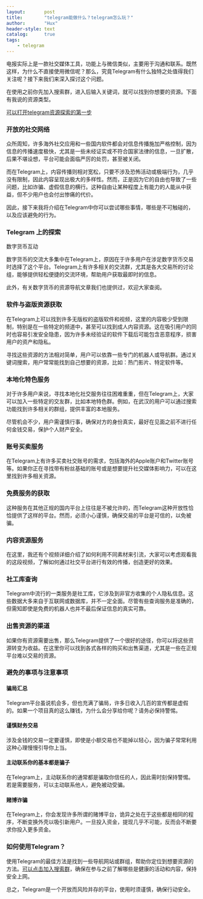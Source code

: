 ```yaml
---
layout:       post
title:        "telegram能做什么？telegram怎么玩？"
author:       "Hux"
header-style: text
catalog:      true
tags:
    - telegram
---
```


电报实际上是一款社交媒体工具，功能上与微信类似，主要用于沟通和联系。既然这样，为什么不直接使用微信呢？那么，究竟Telegram有什么独特之处值得我们关注呢？接下来我们来深入探讨这个问题。

在使用之前你先加入搜索群，进入后输入关键词，就可以找到你想要的资源。下面有我说的资源类型。

[可以打开telegram资源探索的第一步](https://t.me/lvwapro)

### 开放的社交网络

众所周知，许多海外社交应用和一些国内软件都会对信息传播施加严格控制，因为信息的传播速度极快，尤其是一些未经证实或不符合国家法律的信息，一旦扩散，后果不堪设想，平台可能会面临严厉的处罚，甚至被关闭。

而在Telegram上，内容传播则相对宽松，只要不涉及恐怖活动或极端行为，几乎没有限制，因此内容呈现出极大的多样性。然而，正是因为它的自由也导致了一些问题，比如诈骗、虚假信息的横行。这种自由让某种程度上有能力的人能从中获益，但不少用户也会付出惨痛的代价。

因此，接下来我将介绍在Telegram中你可以尝试哪些事情，哪些是不可触碰的，以及应该避免的行为。

### Telegram 上的探索

数字货币互动

数字货币的交流大多集中在Telegram上，原因在于许多用户在涉足数字货币交易时选择了这个平台。Telegram上有许多相关的交流群，尤其是各大交易所的讨论组，能够提供轻松便捷的交流环境，帮助用户获取最即时的信息。

此外，有关数字货币的资源导航文章我们也提供过，欢迎大家查阅。

### 软件与盗版资源获取

在Telegram上可以找到许多无版权的盗版软件和视频，这里的内容极少受到限制，特别是在一些特定的频道中，甚至可以找到成人内容资源。这在吸引用户的同时也容易引发安全隐患，因为许多未经验证的软件下载后可能包含恶意程序，损害用户的资产和隐私。

寻找这些资源的方法相对简单，用户可以依靠一些专门的机器人或导航群。通过关键词搜索，用户常常能找到自己想要的资源，比如：热门影片、特定软件等。

### 本地化特色服务

对于许多用户来说，寻找本地化社交服务往往困难重重，但在Telegram上，大家可以加入一些特定的交友群，比如本地特色群。例如，在武汉的用户可以通过搜索功能找到许多相关的群组，提供丰富的本地服务。

尽管机会不少，用户需谨慎行事，确保对方的身份真实，最好在见面之前不进行任何金钱交易，保护个人财产安全。

### 账号买卖服务

在Telegram上有许多买卖社交账号的需求，包括海外的Apple账户和Twitter账号等。如果你正在寻找带有粉丝基础的账号或是想要提升社交媒体影响力，可以在这里找到许多相关资源。

### 免费服务的获取

这种服务在其他正规的国内平台上往往是不被允许的，而Telegram这种开放性恰恰提供了这样的平台。然而，必须小心谨慎，确保交易的平台是可信的，以免被骗。

### 内容资源服务

在这里，我还有个视频详细介绍了如何利用不同素材来引流，大家可以考虑观看我的这段视频，了解如何通过社交平台进行有效的传播，创造更好的效果。

### 社工库查询

Telegram中流行的一类服务是社工库，它涉及到非官方收集的个人隐私信息。这些数据大多来自于互联网或数据库，并不一定全面。尽管有些查询服务是准确的，但需知即使是免费的机器人也并不最后保证信息的真实可靠。

### 出售资源的渠道

如果你有资源需要出售，那么Telegram提供了一个很好的途径，你可以将这些资源转变为收益。在这里你可以找到各式各样的购买和出售渠道，尤其是一些在正规平台难以交易的资源。

### 避免的事项与注意事项

#### 骗局汇总

Telegram平台虽说机会多，但也充满了骗局，许多日收入几百的宣传都是虚假的。如果一个项目真的这么赚钱，为什么会分享给你呢？请务必保持警惕。

#### 谨慎财务交易

涉及金钱的交易一定要谨慎，即使是小额交易也不能掉以轻心，因为骗子常常利用这种心理慢慢引导你上当。

#### 主动联系你的基本都是骗子

在Telegram上，主动联系你的通常都是骗取你信任的人，因此需时刻保持警惕。若是需要服务，可以主动联系他人，避免被动受骗。

#### 赌博诈骗

在Telegram上，你会发现许多所谓的赌博平台，诡异之处在于这些都是相同的程序，不断变换外壳以吸引新用户。一旦投入资金，提现几乎不可能，反而会不断要求你投入更多资金。

### 如何使用Telegram？

使用Telegram的最佳方法是找到一些导航网站或群组，帮助你定位到想要资源的方法。[可以点击加入搜索群](https://t.me/lvwapro)，确保在参与之前了解哪些是健康的活动和内容，保持安全上网。 

总之，Telegram是一个开放而风险并存的平台，使用时须谨慎，确保行动安全。
